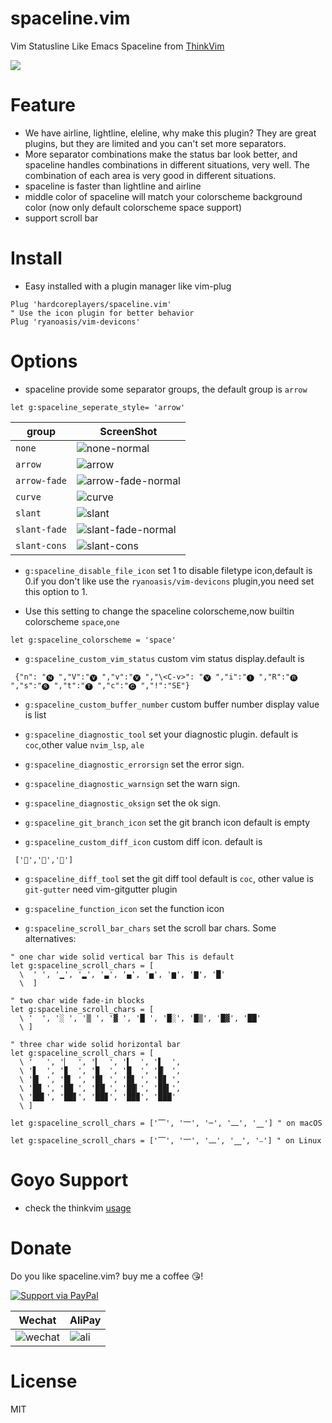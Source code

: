 # spaceline.vim

Vim Statusline Like Emacs Spaceline from [ThinkVim](https://github.com/taigacute/ThinkVim)

![](https://user-images.githubusercontent.com/41671631/88384638-596df180-cddf-11ea-87ea-0ac764be5177.png)

# Feature

- We have airline, lightline, eleline, why make this plugin? They are great plugins, but they are limited and you can't set more separators.
- More separator combinations make the status bar look better, and spaceline handles combinations in different situations, very well. The combination of each area is very good in different situations.
- spaceline is faster than lightline and airline
- middle color of spaceline will match your colorscheme background color (now only default colorscheme space support)
- support scroll bar

# Install

- Easy installed with a plugin manager like vim-plug

```
Plug 'hardcoreplayers/spaceline.vim'
" Use the icon plugin for better behavior
Plug 'ryanoasis/vim-devicons'
```

# Options

- spaceline provide some separator groups, the default group is `arrow`

```viml
let g:spaceline_seperate_style= 'arrow'
```

| group        | ScreenShot                                                                                                                 |
| ------------ | -------------------------------------------------------------------------------------------------------------------------- |
| `none`       | ![none-normal](https://user-images.githubusercontent.com/41671631/79724664-7dbabd80-831a-11ea-917b-aa8ef47fa34f.png)       |
| `arrow`      | ![arrow](https://user-images.githubusercontent.com/41671631/79724650-7abfcd00-831a-11ea-9a32-1894db707cc7.png)             |
| `arrow-fade` | ![arrow-fade-normal](https://user-images.githubusercontent.com/41671631/79724643-78f60980-831a-11ea-86b9-51040acd93fe.png) |
| `curve`      | ![curve](https://user-images.githubusercontent.com/41671631/79724657-7c899080-831a-11ea-97b9-7377777918a0.png)             |
| `slant`      | ![slant](https://user-images.githubusercontent.com/41671631/79724693-83180800-831a-11ea-8351-461e64ad352c.png)             |
| `slant-fade` | ![slant-fade-normal](https://user-images.githubusercontent.com/41671631/79724680-814e4480-831a-11ea-8141-ac17bf0bb4e2.png) |
| `slant-cons` | ![slant-cons](https://user-images.githubusercontent.com/41671631/79724670-7f848100-831a-11ea-9402-6f8aa272aa0c.png)        |

- `g:spaceline_disable_file_icon` set 1 to disable filetype icon,default is 0.if
  you don't like use the `ryanoasis/vim-devicons` plugin,you need set this
  option to 1.

- Use this setting to change the spaceline colorscheme,now builtin colorscheme
  `space`,`one`

```viml
let g:spaceline_colorscheme = 'space'
```

- `g:spaceline_custom_vim_status` custom vim status display.default is

```vim
 {"n": "🅝 ","V":"🅥 ","v":"🅥 ","\<C-v>": "🅥 ","i":"🅘 ","R":"🅡 ","s":"🅢 ","t":"🅣 ","c":"🅒 ","!":"SE"}
```

- `g:spaceline_custom_buffer_number` custom buffer number display value is list

- `g:spaceline_diagnostic_tool` set your diagnostic plugin. default is `coc`,other value
  `nvim_lsp`, `ale`

- `g:spaceline_diagnostic_errorsign` set the error sign.
- `g:spaceline_diagnostic_warnsign` set the warn sign.
- `g:spaceline_diagnostic_oksign` set the ok sign.

- `g:spaceline_git_branch_icon` set the git branch icon default is empty
- `g:spaceline_custom_diff_icon` custom diff icon. default is

```vim
 ['','','']
```

- `g:spaceline_diff_tool` set the git diff tool default is `coc`, other value is `git-gutter` need vim-gitgutter plugin

- `g:spaceline_function_icon` set the function icon

- `g:spaceline_scroll_bar_chars` set the scroll bar chars. Some alternatives:

```vimscript
" one char wide solid vertical bar This is default
let g:spaceline_scroll_chars = [
  \  ' ', '▁', '▂', '▃', '▄', '▅', '▆', '▇', '█'
  \  ]

" two char wide fade-in blocks
let g:spaceline_scroll_chars = [
  \ '  ', '░ ', '▒ ', '▓ ', '█ ', '█░', '█▒', '█▓', '██'
  \ ]

" three char wide solid horizontal bar
let g:spaceline_scroll_chars = [
  \ '   ', '▏  ', '▎  ', '▍  ', '▌  ',
  \ '▋  ', '▊  ', '▉  ', '█  ', '█▏ ',
  \ '█▎ ', '█▍ ', '█▌ ', '█▋ ', '█▊ ',
  \ '█▉ ', '██ ', '██▏', '██▎', '██▍',
  \ '██▌', '██▋', '██▊', '██▉', '███'
  \ ]

let g:spaceline_scroll_chars = ['⎺', '⎻', '─', '⎼', '⎽'] " on macOS

let g:spaceline_scroll_chars = ['⎺', '⎻', '⎼', '⎽', '⎯'] " on Linux

```

# Goyo Support

- check the thinkvim [usage](https://github.com/hardcoreplayers/ThinkVim/blob/master/modules/module-goyo.vim)

# Donate

Do you like spaceline.vim? buy me a coffee 😘!

[![Support via PayPal](https://cdn.rawgit.com/twolfson/paypal-github-button/1.0.0/dist/button.svg)](https://www.paypal.me/bobbyhub)

| Wechat                                                                                                          | AliPay                                                                                                       |
| --------------------------------------------------------------------------------------------------------------- | ------------------------------------------------------------------------------------------------------------ |
| ![wechat](https://user-images.githubusercontent.com/41671631/84404718-c8312a00-ac39-11ea-90d7-ee679fbb3705.png) | ![ali](https://user-images.githubusercontent.com/41671631/84403276-1a714b80-ac38-11ea-8607-8492df84e516.png) |

# License

MIT
